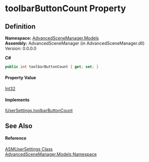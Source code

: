 # toolbarButtonCount Property




## Definition
**Namespace:** <a href="N_AdvancedSceneManager_Models.md">AdvancedSceneManager.Models</a>  
**Assembly:** AdvancedSceneManager (in AdvancedSceneManager.dll) Version: 0.0.0.0

**C#**
``` C#
public int toolbarButtonCount { get; set; }
```



#### Property Value
<a href="https://learn.microsoft.com/dotnet/api/system.int32" target="_blank" rel="noopener noreferrer">Int32</a>

#### Implements
<a href="P_AdvancedSceneManager_DependencyInjection_Editor_IUserSettings_toolbarButtonCount.md">IUserSettings.toolbarButtonCount</a>  


## See Also


#### Reference
<a href="T_AdvancedSceneManager_Models_ASMUserSettings.md">ASMUserSettings Class</a>  
<a href="N_AdvancedSceneManager_Models.md">AdvancedSceneManager.Models Namespace</a>  
